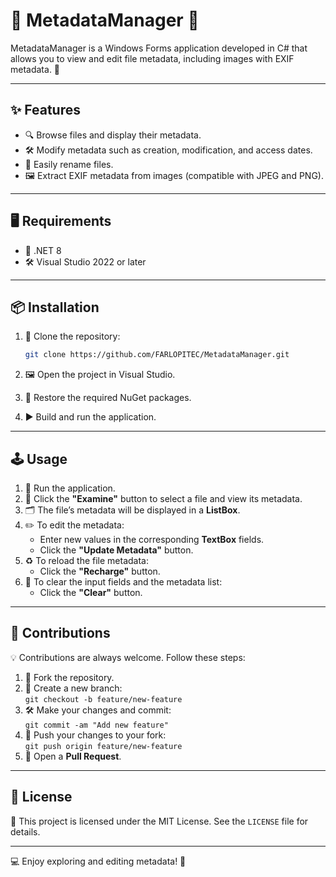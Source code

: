 # 🌟 MetadataManager 🌟

MetadataManager is a Windows Forms application developed in C# that allows you to view and edit file metadata, including images with EXIF metadata. 🎉

---

## ✨ Features
- 🔍 Browse files and display their metadata.
- 🛠️ Modify metadata such as creation, modification, and access dates.
- 📝 Easily rename files.
- 🖼️ Extract EXIF metadata from images (compatible with JPEG and PNG).

---

## 🖥️ Requirements
- 📌 .NET 8
- 🛠️ Visual Studio 2022 or later

---

## 📦 Installation
1. 🚀 Clone the repository:
   
   ``` bash
   git clone https://github.com/FARLOPITEC/MetadataManager.git
   ```
   
3. 🖼️ Open the project in Visual Studio.  
4. 🔄 Restore the required NuGet packages.  
5. ▶️ Build and run the application.  

---

## 🕹️ Usage
1. 🏁 Run the application.  
2. 🔘 Click the **"Examine"** button to select a file and view its metadata.  
3. 🗂️ The file’s metadata will be displayed in a **ListBox**.  
4. ✏️ To edit the metadata:  
   - Enter new values in the corresponding **TextBox** fields.  
   - Click the **"Update Metadata"** button.  
5. ♻️ To reload the file metadata:  
   - Click the **"Recharge"** button.  
6. 🧹 To clear the input fields and the metadata list:  
   - Click the **"Clear"** button.  

---

## 🤝 Contributions
💡 Contributions are always welcome. Follow these steps:  

1. 🍴 Fork the repository.  
2. 🌿 Create a new branch:  
   `git checkout -b feature/new-feature`  
3. 🛠️ Make your changes and commit:  
   `git commit -am "Add new feature"`  
4. 🚀 Push your changes to your fork:  
   `git push origin feature/new-feature`  
5. 📩 Open a **Pull Request**.  

---

## 📜 License
📄 This project is licensed under the MIT License. See the `LICENSE` file for details.  

---

💻 Enjoy exploring and editing metadata! 🖤
